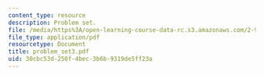 ```yaml
---
content_type: resource
description: Problem set.
file: /media/https%3A/open-learning-course-data-rc.s3.amazonaws.com/2-997-decision-making-in-large-scale-systems-spring-2004/30cbc53d250f4bec3b6b9319de5ff23a_problem_set3.pdf
file_type: application/pdf
resourcetype: Document
title: problem_set3.pdf
uid: 30cbc53d-250f-4bec-3b6b-9319de5ff23a
---
```

